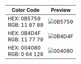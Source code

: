 | Color Code                   | Preview                                                                   |
|------------------------------|---------------------------------------------------------------------------|
| HEX: 0B5759<br>RGB: 11 87 89 |![0B5759](https://github.com/cheretbe/notes/blob/master/images/0B5759.svg) |
| HEX: 0B4D4F<br>RGB: 11 77 79 |![0B4D4F](https://github.com/cheretbe/notes/blob/master/images/0B4D4F.svg) |
| HEX: 004080<br>RGB: 0 64 128 |![004080](https://github.com/cheretbe/notes/blob/master/images/004080.svg) |
